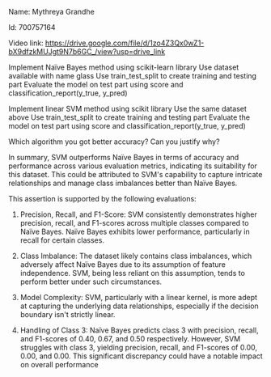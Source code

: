 Name: Mythreya Grandhe

Id: 700757164

Video link: https://drive.google.com/file/d/1zo4Z3Qx0wZ1-bX9dfzkMUJgt9N7b6GC_/view?usp=drive_link

Implement Naïve Bayes method using scikit-learn library Use dataset available with name glass Use train_test_split to create training and testing part Evaluate the model on test part using score and classification_report(y_true, y_pred)

Implement linear SVM method using scikit library Use the same dataset above Use train_test_split to create training and testing part Evaluate the model on test part using score and classification_report(y_true, y_pred)

Which algorithm you got better accuracy? Can you justify why?

In summary, SVM outperforms Naïve Bayes in terms of accuracy and performance across various evaluation metrics, indicating its suitability for this dataset. This could be attributed to SVM's capability to capture intricate relationships and manage class imbalances better than Naïve Bayes.

This assertion is supported by the following evaluations:

1.	Precision, Recall, and F1-Score: SVM consistently demonstrates higher precision, recall, and F1-scores across multiple classes compared to Naïve Bayes. Naïve Bayes exhibits lower performance, particularly in recall for certain classes.
	
2. Class Imbalance: The dataset likely contains class imbalances, which adversely affect Naïve Bayes due to its assumption of feature independence. SVM, being less reliant on this assumption, tends to perform better under such circumstances.
 
3. Model Complexity: SVM, particularly with a linear kernel, is more adept at capturing the underlying data relationships, especially if the decision boundary isn't strictly linear.
 	
4. Handling of Class 3: Naïve Bayes predicts class 3 with precision, recall, and F1-scores of 0.40, 0.67, and 0.50 respectively. However, SVM struggles with class 3, yielding precision, recall, and F1-scores of 0.00, 0.00, and 0.00. This significant discrepancy could have a notable impact on overall performance
